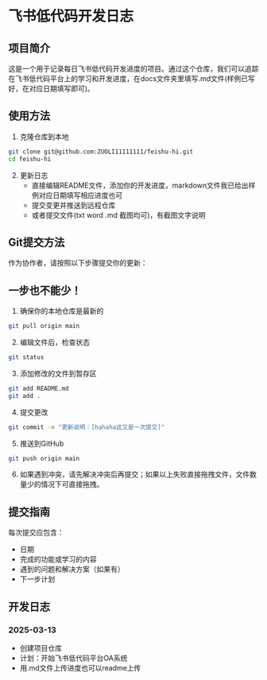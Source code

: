 # 飞书低代码开发日志

## 项目简介
这是一个用于记录每日飞书低代码开发进度的项目。通过这个仓库，我们可以追踪在飞书低代码平台上的学习和开发进度，在docs文件夹里填写.md文件(样例已写好，在对应日期填写即可)。

## 使用方法
1. 克隆仓库到本地
```bash
git clone git@github.com:ZUOLI11111111/feishu-hi.git
cd feishu-hi
```

2. 更新日志
   - 直接编辑README文件，添加你的开发进度，markdown文件我已给出样例对应日期填写相应进度也可
   - 提交变更并推送到远程仓库
   - 或者提交文件(txt word .md 截图均可)，有截图文字说明

## Git提交方法
作为协作者，请按照以下步骤提交你的更新：
## 一步也不能少！

1. 确保你的本地仓库是最新的
```bash
git pull origin main
```

2. 编辑文件后，检查状态
```bash
git status
```

3. 添加修改的文件到暂存区
```bash
git add README.md
git add .
```

4. 提交更改
```bash
git commit -m "更新说明：[hahaha这又是一次提交]"
```

5. 推送到GitHub
```bash
git push origin main
```

6. 如果遇到冲突，请先解决冲突后再提交；如果以上失败直接拖拽文件，文件数量少的情况下可直接拖拽。
   

## 提交指南
每次提交应包含：
- 日期
- 完成的功能或学习的内容
- 遇到的问题和解决方案（如果有）
- 下一步计划

## 开发日志
### 2025-03-13
- 创建项目仓库
- 计划：开始飞书低代码平台OA系统
- 用.md文件上传进度也可以readme上传
